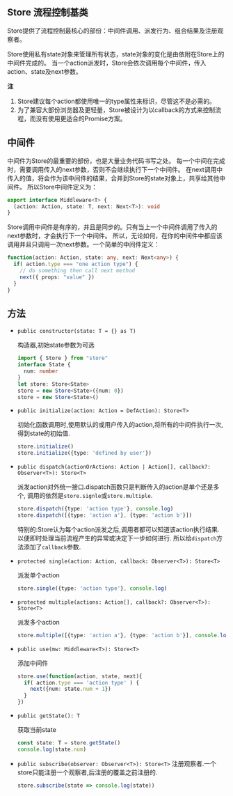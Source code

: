 ## Store 流程控制基类
Store提供了流程控制最核心的部份：中间件调用、派发行为、组合结果及注册观察者。

Store使用私有state对象来管理所有状态，state对象的变化是由依附在Store上的中间件完成的。
当一个action派发时，Store会依次调用每个中间件，传入action、state及next参数。

**注**
1. Store建议每个action都使用唯一的type属性来标识，尽管这不是必需的。
2. 为了兼容大部份浏览器及更轻量，Store被设计为以callback的方式来控制流程，而没有使用更适合的Promise方案。

## 中间件
中间件为Store的最重要的部份，也是大量业务代码书写之处。
每一个中间在完成时，需要调用传入的next参数，否则不会继续执行下一个中间件。
在next调用中传入的值，将会作为该中间件的结果，合并到Store的state对象上，共享给其他中间件。
所以Store中间件定义为：
```ts
export interface Middleware<T> {
  (action: Action, state: T, next: Next<T>): void
}
```
Store调用中间件是有序的，并且是同步的。只有当上一个中间件调用了传入的next参数时，才会执行下一个中间件。
所以，无论如何，在你的中间件中都应该调用并且只调用一次next参数。一个简单的中间件定义：
```ts
function(action: Action, state: any, next: Next<any>) {
  if( action.type === "one action type") {
    // do something then call next method
    next({ props: "value" })
  }
}
```

## 方法
+ `public constructor(state: T = {} as T)`

  构造器,初始state参数为可选
  ```ts
  import { Store } from "store"
  interface State {
    num: number
  }
  let store: Store<State>
  store = new Store<State>({num: 0})
  store = new Store<State>()
  ```

+ `public initialize(action: Action = DefAction): Store<T>`

  初始化函数调用时,使用默认的或用户传入的action,将所有的中间件执行一次,得到state的初始值.
  ```ts
  store.initialize()
  store.initialize({type: 'defined by user'})
  ```

+ `public dispatch(actionOrActions: Action | Action[], callback?: Observer<T>): Store<T>`

  派发action对外统一接口.dispatch函数只是判断传入的action是单个还是多个,
  调用的依然是`store.signle`或`store.multiple`.
  ```ts
  store.dispatch({type: 'action type'}, console.log)
  store.dispatch([{type: 'action a'}, {type: 'action b'}])
  ```
  特别的:Store认为每个action派发之后,调用者都可以知道该action执行结果.
  以便即时处理当前流程产生的异常或决定下一步如何进行.
  所以给`dispatch`方法添加了`callback`参数.

+ `protected single(action: Action, callback: Observer<T>): Store<T>`

  派发单个action
  ```ts
  store.single({type: 'action type'}, console.log)
  ```

+ `protected multiple(actions: Action[], callback?: Observer<T>): Store<T>`

  派发多个action
  ```ts
  store.multiple([{type: 'action a'}, {type: 'action b'}], console.log)
  ```

+ `public use(mw: Middleware<T>): Store<T>`

  添加中间件
  ```ts
  store.use(function(action, state, next){
    if( action.type === 'action type' ) {
      next({num: state.num + 1})
    }
  })
  ```

+ `public getState(): T`

  获取当前state
  ```ts
  const state: T = store.getState()
  console.log(state.num)
  ```

+ `public subscribe(observer: Observer<T>): Store<T>`
  注册观察者.一个store只能注册一个观察者,后注册的覆盖之前注册的.
  ```ts
  store.subscribe(state => console.log(state))
  ```
